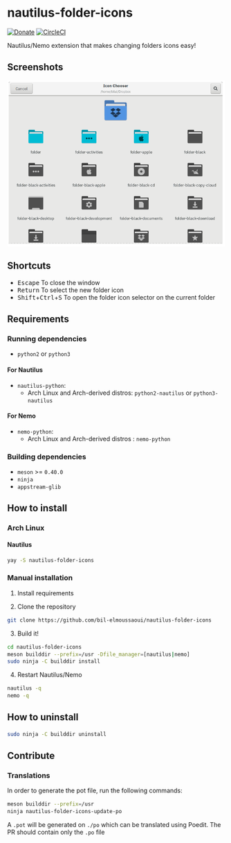 # nautilus-folder-icons

[![Donate](https://img.shields.io/badge/Donate-PayPal-green.svg)](https://www.paypal.me/BilalELMoussaoui) [![CircleCI](https://circleci.com/gh/bilelmoussaoui/nautilus-folder-icons/tree/master.svg?style=shield)](https://circleci.com/gh/bil-elmoussaoui/nautilus-folder-icons/tree/master)

Nautilus/Nemo extension that makes changing folders icons easy!


## Screenshots

<div align="center"><img src="screenshots/screenshot1.png" alt="Preview" /></div>

## Shortcuts

- <kbd>Escape</kbd> To close the window
- <kbd>Return</kbd> To select the new folder icon
- <kbd>Shift</kbd>+<kbd>Ctrl</kbd>+<kbd>S</kbd> To open the folder icon selector on the current folder

## Requirements

### Running dependencies

- `python2` or `python3`

#### For Nautilus

- `nautilus-python`:
  - Arch Linux and Arch-derived distros: `python2-nautilus` or `python3-nautilus`

#### For Nemo

- `nemo-python`:
  - Arch Linux and Arch-derived distros : `nemo-python`

### Building dependencies

- `meson` >= `0.40.0`
- `ninja`
- `appstream-glib`

## How to install

### Arch Linux

#### Nautilus

```bash
yay -S nautilus-folder-icons
```

### Manual installation

1. Install requirements

2. Clone the repository

```bash
git clone https://github.com/bil-elmoussaoui/nautilus-folder-icons
```

3. Build it!

```bash
cd nautilus-folder-icons
meson builddir --prefix=/usr -Dfile_manager=[nautilus|nemo]
sudo ninja -C builddir install
```

4. Restart Nautilus/Nemo

```bash
nautilus -q
nemo -q
```

## How to uninstall

```bash
sudo ninja -C builddir uninstall
```

## Contribute

### Translations

In order to generate the pot file, run the following commands:

```bash
meson builddir --prefix=/usr
ninja nautilus-folder-icons-update-po
```

A `.pot` will be generated on `./po` which can be translated using Poedit. The PR should contain only the `.po` file
